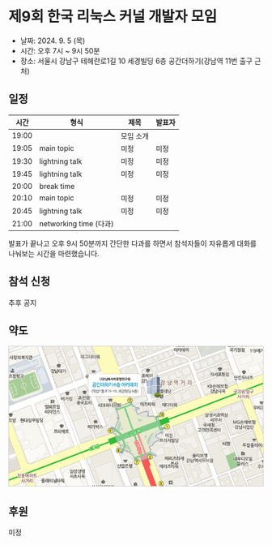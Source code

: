 # 제9회 한국 리눅스 커널 개발자 모임

* 날짜: 2024. 9. 5 (목)
* 시간: 오후 7시 ~ 9시 50분
* 장소: 서울시 강남구 테헤란로1길 10 세경빌딩 6층 공간더하기(강남역 11번 출구 근처)

## 일정

| 시간 | 형식 | 제목 | 발표자 |
|----|----|----|----|
| 19:00 | | 모임 소개 | |
| 19:05 | main topic | 미정 | 미정 |
| 19:30 | lightning talk | 미정 | 미정 |
| 19:45 | lightning talk | 미정 | 미정 |
| 20:00 | break time | | |
| 20:10 | main topic | 미정 | 미정 |
| 20:45 | lightning talk | 미정 | 미정 |
| 21:00 | networking time (다과) | |

발표가 끝나고 오후 9시 50분까지 간단한 다과를 하면서 참석자들이
자유롭게 대화를 나눠보는 시간을 마련했습니다.

## 참석 신청
추후 공지

## 약도

![공간더하기 약도](../space_plus.gif)

## 후원
미정
